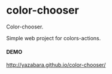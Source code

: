 # color-chooser
Color-chooser.

Simple web project for colors-actions.

#### DEMO
http://yazabara.github.io/color-chooser/
